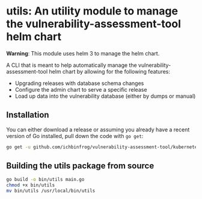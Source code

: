 # utils: An utility module to manage the vulnerability-assessment-tool helm chart

**Warning**: This module uses helm 3 to manage the helm chart.

A CLI that is meant to help automatically manage the vulnerability-assessment-tool helm chart by allowing for the following features:
-   Upgrading releases with database schema changes
-   Configure the admin chart to serve a specific release
-   Load up data into the vulnerability database (either by dumps or manual)

## Installation
You can either download a release or assuming you already have a recent version of Go installed, pull down the code with `go get`:
```sh
go get -u github.com/ichbinfrog/vulnerability-assessment-tool/kubernetes/helm/utils
```

## Building the utils package from source

```sh
go build -o bin/utils main.go
chmod +x bin/utils
mv bin/utils /usr/local/bin/utils
```
